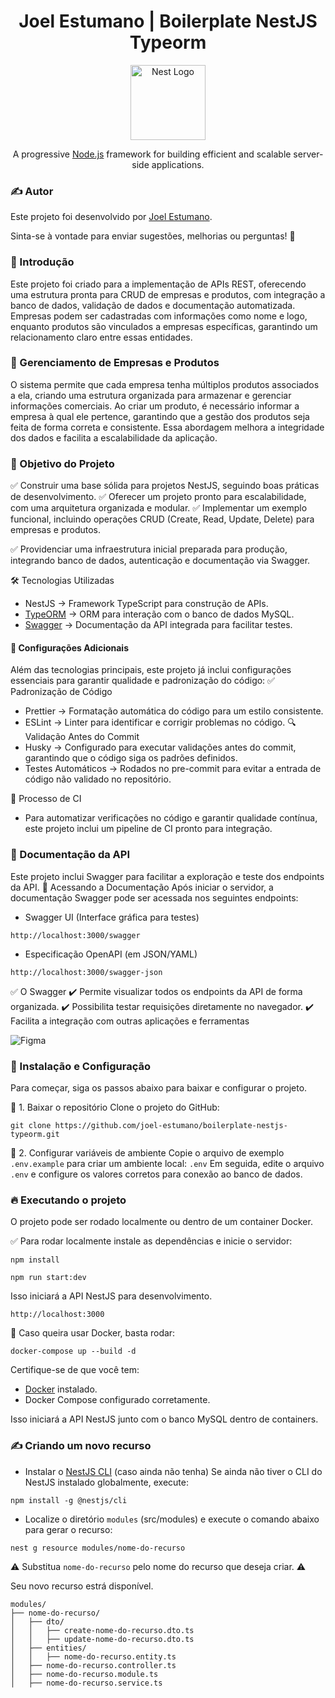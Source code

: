 <h1 align="center"> Joel Estumano | Boilerplate NestJS Typeorm </h1>

<p align="center">
  <a href="http://nestjs.com/" target="blank"><img src="https://nestjs.com/img/logo-small.svg" width="120" alt="Nest Logo" /></a>
</p>

[circleci-image]: https://img.shields.io/circleci/build/github/nestjs/nest/master?token=abc123def456
[circleci-url]: https://circleci.com/gh/nestjs/nest

  <p align="center">A progressive <a href="http://nodejs.org" target="_blank">Node.js</a> framework for building efficient and scalable server-side applications.</p>
    <p align="center">

### ✍️ Autor

Este projeto foi desenvolvido por [Joel Estumano](https://www.joelestumano.com/).

Sinta-se à vontade para enviar sugestões, melhorias ou perguntas! 🚀

### 📌 Introdução

Este projeto foi criado para a implementação de APIs REST, oferecendo uma estrutura pronta para CRUD de empresas e produtos, com integração a banco de dados, validação de dados e documentação automatizada.
Empresas podem ser cadastradas com informações como nome e logo, enquanto produtos são vinculados a empresas específicas, garantindo um relacionamento claro entre essas entidades.

### 🏢 Gerenciamento de Empresas e Produtos

O sistema permite que cada empresa tenha múltiplos produtos associados a ela, criando uma estrutura organizada para armazenar e gerenciar informações comerciais.
Ao criar um produto, é necessário informar a empresa à qual ele pertence, garantindo que a gestão dos produtos seja feita de forma correta e consistente.
Essa abordagem melhora a integridade dos dados e facilita a escalabilidade da aplicação.

### 🎯 Objetivo do Projeto

✅ Construir uma base sólida para projetos NestJS, seguindo boas práticas de desenvolvimento.
✅ Oferecer um projeto pronto para escalabilidade, com uma arquitetura organizada e modular.
✅ Implementar um exemplo funcional, incluindo operações CRUD (Create, Read, Update, Delete) para empresas e produtos.

✅ Providenciar uma infraestrutura inicial preparada para produção, integrando banco de dados, autenticação e documentação via Swagger.

🛠️ Tecnologias Utilizadas

- NestJS → Framework TypeScript para construção de APIs.
- [TypeORM](https://docs.nestjs.com/recipes/sql-typeorm) → ORM para interação com o banco de dados MySQL.
- [Swagger](https://docs.nestjs.com/openapi/introduction) → Documentação da API integrada para facilitar testes.

#### 🔧 Configurações Adicionais

Além das tecnologias principais, este projeto já inclui configurações essenciais para garantir qualidade e padronização do código:
✅ Padronização de Código

- Prettier → Formatação automática do código para um estilo consistente.
- ESLint → Linter para identificar e corrigir problemas no código.
  🔍 Validação Antes do Commit
- Husky → Configurado para executar validações antes do commit, garantindo que o código siga os padrões definidos.
- Testes Automáticos → Rodados no pre-commit para evitar a entrada de código não validado no repositório.

🔄 Processo de CI

- Para automatizar verificações no código e garantir qualidade contínua, este projeto inclui um pipeline de CI pronto para integração.

### 📖 Documentação da API

Este projeto inclui Swagger para facilitar a exploração e teste dos endpoints da API.
🔹 Acessando a Documentação
Após iniciar o servidor, a documentação Swagger pode ser acessada nos seguintes endpoints:

- Swagger UI (Interface gráfica para testes)

```
http://localhost:3000/swagger
```

- Especificação OpenAPI (em JSON/YAML)

```
http://localhost:3000/swagger-json
```

✅ O Swagger
✔️ Permite visualizar todos os endpoints da API de forma organizada.
✔️ Possibilita testar requisições diretamente no navegador.
✔️ Facilita a integração com outras aplicações e ferramentas

![Figma](https://joel-estumano.github.io/public/img/apps/boilerplate-nestjs-typeorm-swagger.png)

### 🚀 Instalação e Configuração

Para começar, siga os passos abaixo para baixar e configurar o projeto.

📌 1. Baixar o repositório
Clone o projeto do GitHub:

```
git clone https://github.com/joel-estumano/boilerplate-nestjs-typeorm.git
```

📌 2. Configurar variáveis de ambiente
Copie o arquivo de exemplo `.env.example` para criar um ambiente local: `.env`
Em seguida, edite o arquivo `.env` e configure os valores corretos para conexão ao banco de dados.

### 🔥 Executando o projeto

O projeto pode ser rodado localmente ou dentro de um container Docker.

✅ Para rodar localmente instale as dependências e inicie o servidor:

```
npm install
```

```
npm run start:dev
```

Isso iniciará a API NestJS para desenvolvimento.

```
http://localhost:3000
```

🐳 Caso queira usar Docker, basta rodar:

```
docker-compose up --build -d
```

Certifique-se de que você tem:

- [Docker](https://www.docker.com/get-started/) instalado.
- Docker Compose configurado corretamente.

Isso iniciará a API NestJS junto com o banco MySQL dentro de containers.

### ✍️ Criando um novo recurso

- Instalar o [NestJS CLI](https://docs.nestjs.com/cli/overview) (caso ainda não tenha)
  Se ainda não tiver o CLI do NestJS instalado globalmente, execute:

```
npm install -g @nestjs/cli
```

- Localize o diretório `modules` (src/modules) e execute o comando abaixo para gerar o recurso:

```
nest g resource modules/nome-do-recurso
```

⚠️ Substitua `nome-do-recurso` pelo nome do recurso que deseja criar. ⚠️

Seu novo recurso estrá disponível.

```
modules/
├── nome-do-recurso/
│   ├── dto/
│   │   ├── create-nome-do-recurso.dto.ts
│   │   ├── update-nome-do-recurso.dto.ts
│   ├── entities/
│   │   ├── nome-do-recurso.entity.ts
│   ├── nome-do-recurso.controller.ts
│   ├── nome-do-recurso.module.ts
│   ├── nome-do-recurso.service.ts
```
